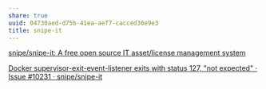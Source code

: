 ```yaml
---
share: true
uuid: 04730aed-d75b-41ea-aef7-cacced36e9e3
title: snipe-it
---
```

[snipe/snipe-it: A free open source IT asset/license management system](https://github.com/snipe/snipe-it)


[Docker supervisor-exit-event-listener exits with status 127, "not expected" · Issue #10231 · snipe/snipe-it](https://github.com/snipe/snipe-it/issues/10231#issuecomment-954134965)

